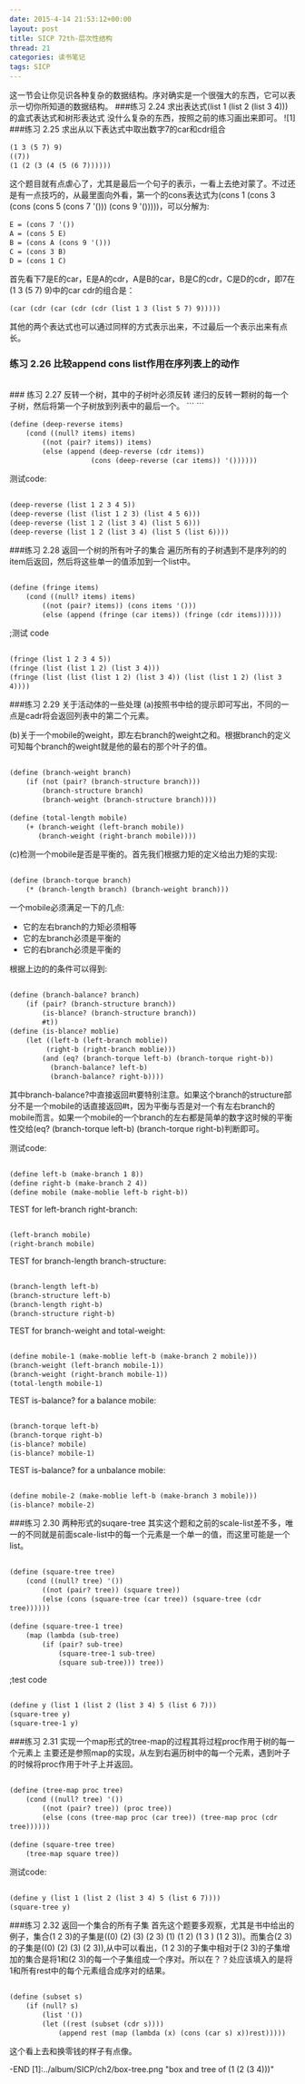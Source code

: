 ```yaml
---
date: 2015-4-14 21:53:12+00:00
layout: post
title: SICP 72th-层次性结构
thread: 21
categories: 读书笔记
tags: SICP
---
```

这一节会让你见识各种复杂的数据结构。序对确实是一个很强大的东西，它可以表示一切你所知道的数据结构。
###练习 2.24 求出表达式(list 1 (list 2 (list 3 4)))的盒式表达式和树形表达式
没什么复杂的东西，按照之前的练习画出来即可。
![1]
###练习 2.25 求出从以下表达式中取出数字7的car和cdr组合
	
	(1 3 (5 7) 9)
	((7))
	(1 (2 (3 (4 (5 (6 7))))))
这个题目就有点虐心了，尤其是最后一个句子的表示，一看上去绝对蒙了。不过还是有一点技巧的，从最里面向外看，第一个的cons表达式为(cons 1 (cons 3 (cons (cons 5 (cons 7 '())) (cons 9 '()))))，可以分解为:

	E = (cons 7 '())
	A = (cons 5 E)
	B = (cons A (cons 9 '()))
	C = (cons 3 B)
	D = (cons 1 C)
首先看下7是E的car，E是A的cdr，A是B的car，B是C的cdr，C是D的cdr，即7在(1 3 (5 7) 9)中的car cdr的组合是：

	(car (cdr (car (cdr (cdr (list 1 3 (list 5 7) 9)))))
其他的两个表达式也可以通过同样的方式表示出来，不过最后一个表示出来有点长。

### 练习 2.26 比较append cons list作用在序列表上的动作

</br>
### 练习 2.27 反转一个树，其中的子树叶必须反转
递归的反转一颗树的每一个子树，然后将第一个子树放到列表中的最后一个。
```
```

	(define (deep-reverse items)
		(cond ((null? items) items)
			((not (pair? items)) items)
			(else (append (deep-reverse (cdr items)) 
						(cons (deep-reverse (car items)) '())))))
测试code:
```
```

	
	(deep-reverse (list 1 2 3 4 5))
	(deep-reverse (list (list 1 2 3) (list 4 5 6)))
	(deep-reverse (list 1 2 (list 3 4) (list 5 6)))
	(deep-reverse (list 1 2 (list 3 4) (list 5 (list 6))))

###练习 2.28 返回一个树的所有叶子的集合
遍历所有的子树遇到不是序列的的item后返回，然后将这些单一的值添加到一个list中。
```
```

	(define (fringe items)
		(cond ((null? items) items)
			((not (pair? items)) (cons items '()))
			(else (append (fringe (car items)) (fringe (cdr items))))))
;测试 code
```
```

	(fringe (list 1 2 3 4 5))
	(fringe (list (list 1 2) (list 3 4)))
	(fringe (list (list (list 1 2) (list 3 4)) (list (list 1 2) (list 3 4))))
###练习 2.29 关于活动体的一些处理
(a)按照书中给的提示即可写出，不同的一点是cadr将会返回列表中的第二个元素。

(b)关于一个mobile的weight，即左右branch的weight之和。根据branch的定义可知每个branch的weight就是他的最右的那个叶子的值。
```
```

	(define (branch-weight branch)
		(if (not (pair? (branch-structure branch)))
			(branch-structure branch)
			(branch-weight (branch-structure branch))))

	(define (total-length mobile)
		(+ (branch-weight (left-branch mobile)) 
		   (branch-weight (right-branch mobile))))
(c)检测一个mobile是否是平衡的。首先我们根据力矩的定义给出力矩的实现:
```
```
	
	(define (branch-torque branch)
		(* (branch-length branch) (branch-weight branch)))
一个mobile必须满足一下的几点:

- 它的左右branch的力矩必须相等
- 它的左branch必须是平衡的
- 它的右branch必须是平衡的

根据上边的的条件可以得到:
```
```

	(define (branch-balance? branch)
		(if (pair? (branch-structure branch))
			(is-blance? (branch-structure branch))
			#t))
	(define (is-blance? moblie)
		(let ((left-b (left-branch moblie))
			 (right-b (right-branch moblie)))
			(and (eq? (branch-torque left-b) (branch-torque right-b))
			  (branch-balance? left-b)
			  (branch-balance? right-b))))
其中branch-balance?中直接返回#t要特别注意。如果这个branch的structure部分不是一个mobile的话直接返回#t，因为平衡与否是对一个有左右branch的mobile而言。如果一个mobile的一个branch的左右都是简单的数字这时候的平衡性交给(eq? (branch-torque left-b) (branch-torque right-b)判断即可。

测试code:
```
```

	(define left-b (make-branch 1 8))
	(define right-b (make-branch 2 4))
	(define mobile (make-moblie left-b right-b))
TEST for left-branch right-branch:
```
```

	(left-branch mobile)
	(right-branch mobile)
TEST for branch-length branch-structure:
```
```

	(branch-length left-b)
	(branch-structure left-b)
	(branch-length right-b)
	(branch-structure right-b)
TEST for branch-weight and total-weight:
```
```

	(define mobile-1 (make-moblie left-b (make-branch 2 mobile)))
	(branch-weight (left-branch mobile-1))
	(branch-weight (right-branch mobile-1))
	(total-length mobile-1)
TEST is-balance? for a balance mobile: 
```
```

	(branch-torque left-b)
	(branch-torque right-b)
	(is-blance? mobile)
	(is-blance? mobile-1)
TEST is-balance? for a unbalance mobile: 
```
```

	(define mobile-2 (make-moblie left-b (make-branch 3 mobile)))
	(is-blance? mobile-2)
###练习 2.30 两种形式的suqare-tree 
其实这个题和之前的scale-list差不多，唯一的不同就是前面scale-list中的每一个元素是一个单一的值，而这里可能是一个list。
```
```

    (define (square-tree tree)
		(cond ((null? tree) '())
			((not (pair? tree)) (square tree))
			(else (cons (square-tree (car tree)) (square-tree (cdr tree))))))

	(define (square-tree-1 tree)
		(map (lambda (sub-tree)
			(if (pair? sub-tree)
				(square-tree-1 sub-tree)
				(square sub-tree))) tree))
;test code
```
```

	(define y (list 1 (list 2 (list 3 4) 5 (list 6 7)))
	(square-tree y)
	(square-tree-1 y)
###练习 2.31 实现一个map形式的tree-map的过程其将过程proc作用于树的每一个元素上
主要还是参照map的实现，从左到右遍历树中的每一个元素，遇到叶子的时候将proc作用于叶子上并返回。
```
```

	(define (tree-map proc tree)
		(cond ((null? tree) '())
			((not (pair? tree)) (proc tree))
			(else (cons (tree-map proc (car tree)) (tree-map proc (cdr tree))))))

	(define (square-tree tree)
		(tree-map square tree))
测试code:
```
```

	(define y (list 1 (list 2 (list 3 4) 5 (list 6 7))))
	(square-tree y)

###练习 2.32 返回一个集合的所有子集
首先这个题要多观察，尤其是书中给出的例子，集合(1 2 3)的子集是((0) (2) (3) (2 3) (1) (1 2) (1 3 ) (1 2 3))。而集合(2 3)的子集是((0) (2) (3) (2 3)),从中可以看出，(1 2 3)的子集中相对于(2 3)的子集增加的集合是将1和(2 3)的每一个子集组成一个序对。所以在？？处应该填入的是将1和所有rest中的每个元素组合成序对的结果。
```
```

	(define (subset s)
		(if (null? s)
			(list '())
			(let ((rest (subset (cdr s))))
				(append rest (map (lambda (x) (cons (car s) x))rest)))))

这个看上去和换零钱的样子有点像。

-END
[1]:../album/SICP/ch2/box-tree.png  "box and tree of (1 (2 (3 4)))"
